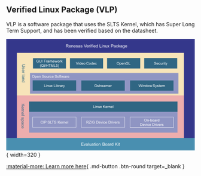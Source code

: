 ## Verified Linux Package (VLP)

VLP is a software package that uses the SLTS Kernel, which has Super Long Term Support, and has been verified based on the datasheet.

![](home/images/rzg-verified-linux-package.webp){ width=320 }

[:material-more: Learn more here](https://www.renesas.com/en/products/microcontrollers-microprocessors/rz-mpus/rzg-series/verified-linux-package){ .md-button .btn-round target=_blank }
